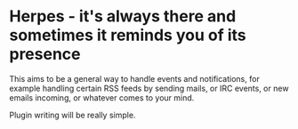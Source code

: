 Herpes - it's always there and sometimes it reminds you of its presence
=======================================================================
This aims to be a general way to handle events and notifications, for example handling
certain RSS feeds by sending mails, or IRC events, or new emails incoming, or whatever comes to your mind.

Plugin writing will be really simple.
